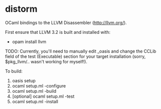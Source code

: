 distorm
=======

OCaml bindings to the LLVM Disassembler (http://llvm.org/).

First ensure that LLVM 3.2 is built and installed with:
  * opam install llvm

TODO: Currently, you'll need to manually edit _oasis and change the CCLib field of the 
test (Executable) section for your target installation (sorry, $pkg_llvm/.. wasn't 
working for myself!).

To build:
  1. oasis setup
  2. ocaml setup.ml -configure
  3. ocaml setup.ml -build
  4. [optional] ocaml setup.ml -test
  5. ocaml setup.ml -install
